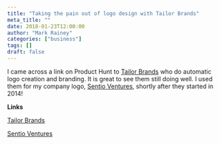 ```yaml
---
title: "Taking the pain out of logo design with Tailor Brands"
meta_title: ""
date: 2018-01-23T12:00:00
author: "Mark Rainey"
categories: ["business"]
tags: []
draft: false
---
```

I came across a link on Product Hunt to [Tailor Brands](https://www.tailorbrands.com/?ref=producthunt) who do automatic logo creation and branding. It is great to see them still doing well. I used them for my company logo, [Sentio Ventures](https://sentioventures.com), shortly after they started in 2014!

__Links__

[Tailor Brands](https://www.tailorbrands.com/?ref=producthunt)

[Sentio Ventures](https://sentioventures.com)


